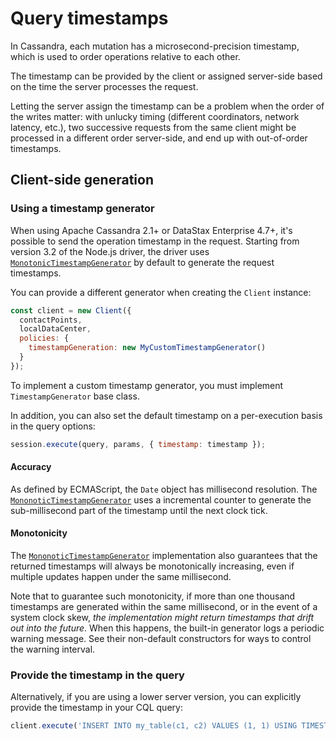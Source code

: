 # Query timestamps

In Cassandra, each mutation has a microsecond-precision timestamp, which is used to order operations relative to
each other.

The timestamp can be provided by the client or assigned server-side based on the time the server processes the request.

Letting the server assign the timestamp can be a problem when the order of the writes matter: with unlucky
timing (different coordinators, network latency, etc.), two successive requests from the same client might be
processed in a different order server-side, and end up with out-of-order timestamps.

## Client-side generation

### Using a timestamp generator

When using Apache Cassandra 2.1+ or DataStax Enterprise 4.7+, it's possible to send the operation timestamp in the
request. Starting from version 3.2 of the Node.js driver, the driver uses [`MonotonicTimestampGenerator`][mtg] 
by default to generate the request timestamps.

You can provide a different generator when creating the `Client` instance:

```javascript
const client = new Client({
  contactPoints,
  localDataCenter,
  policies: {
    timestampGeneration: new MyCustomTimestampGenerator()
  }
});
```

To implement a custom timestamp generator, you must implement `TimestampGenerator` base class.

In addition, you can also set the default timestamp on a per-execution basis in the query options:

```javascript
session.execute(query, params, { timestamp: timestamp });
```

[mtg]: ../../api/module.policies/module.timestampGeneration/class.MonotonicTimestampGenerator/


#### Accuracy

As defined by ECMAScript, the `Date` object has millisecond resolution. The [`MononoticTimestampGenerator`][mtg]
uses a incremental counter to generate the sub-millisecond part of the timestamp until the next clock tick.

#### Monotonicity

The [`MononoticTimestampGenerator`][mtg] implementation also guarantees that the returned timestamps will always be
monotonically increasing, even if multiple updates happen under the same millisecond.

Note that to guarantee such monotonicity, if more than one thousand timestamps are generated within the same
millisecond, or in the event of a system clock skew, _the implementation might return timestamps that drift out into
the future_. When this happens, the built-in generator logs a periodic warning message. See their non-default
constructors for ways to control the warning interval.


### Provide the timestamp in the query

Alternatively, if you are using a lower server version, you can explicitly provide the timestamp in your CQL query:

```javascript
client.execute('INSERT INTO my_table(c1, c2) VALUES (1, 1) USING TIMESTAMP 1482156745633040');
```